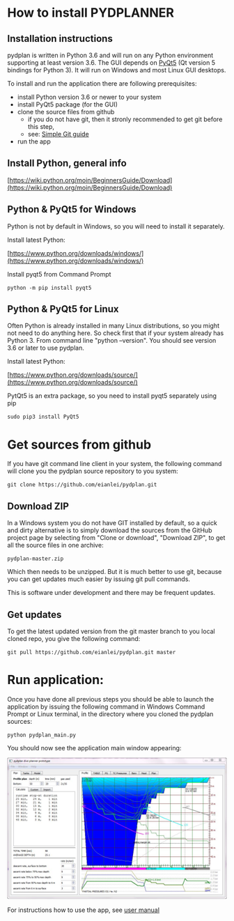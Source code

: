 # How to install PYDPLANNER



## Installation instructions

pydplan is written in Python 3.6 and will run on any Python environment supporting at least version 3.6. The GUI depends on [PyQt5](https://pypi.python.org/pypi/PyQt5) (Qt version 5 bindings for Python 3). It will run on Windows and most Linux GUI desktops.

To install and run the application there are following prerequisites:

- install Python version 3.6 or newer to your system
- install PyQt5 package (for the GUI)
- clone the source files from github
  - if you do not have git, then it stronly recommended to get git before this step, 
  - see: [Simple Git guide](http://rogerdudler.github.io/git-guide/)
- run the app

## Install Python, general info

[https://wiki.python.org/moin/BeginnersGuide/Download](https://wiki.python.org/moin/BeginnersGuide/Download)

## Python &amp; PyQt5 for Windows

Python is not by default in Windows, so you will need to install it separately.

Install latest Python:

[https://www.python.org/downloads/windows/](https://www.python.org/downloads/windows/)

Install pyqt5 from Command Prompt
```
python -m pip install pyqt5
```

## Python &amp; PyQt5 for Linux

Often Python is already installed in many Linux distributions, so you might not need to do anything here. So check first that if your system already has Python 3. From command line &quot;python –version&quot;. You should see version 3.6 or later to use pydplan.

Install latest Python:

[https://www.python.org/downloads/source/](https://www.python.org/downloads/source/)

PytQt5 is an extra package, so you need to install pyqt5 separately using pip
```
sudo pip3 install PyQt5
```
# Get sources from github

If you have git command line client in your system, the following command will clone you the pydplan source repository to you system:
```
git clone https://github.com/eianlei/pydplan.git
```
## Download ZIP

In a Windows system you do not have GIT installed by default, so a quick and dirty alternative is to simply download the sources from the GitHub project page by selecting from &quot;Clone or download&quot;, &quot;Download ZIP&quot;, to get all the source files in one archive:

    pydplan-master.zip

Which then needs to be unzipped.
But it is much better to use git, because you can get updates much easier by issuing git pull commands.

This is software under development and there may be frequent updates.

## Get updates
To get the latest updated version from the git master branch to you local cloned repo, you give the following command:
```
git pull https://github.com/eianlei/pydplan.git master
```

# Run application:

Once you have done all previous steps you should be able to launch the application by issuing the following command in Windows Command Prompt or Linux terminal, in the directory where you cloned the pydplan sources:
```
python pydplan_main.py
```
You should now see the application main window appearing:

![mainwin-shorturl](pyd_mainscreen.JPG)

For instructions how to use the app, see
[user manual](user_manual.md)
